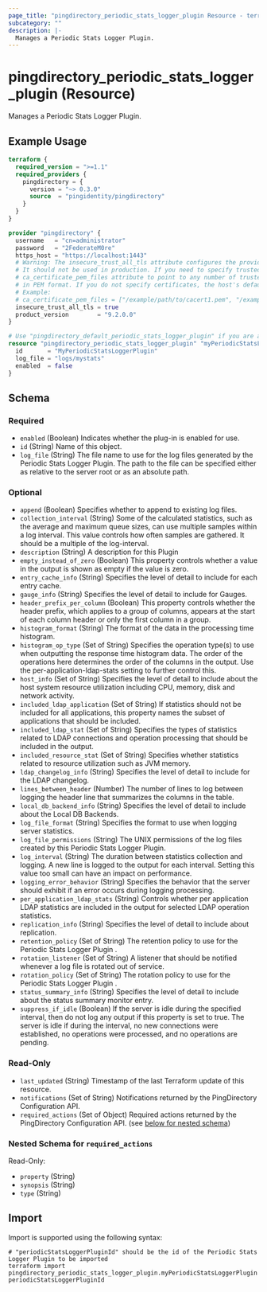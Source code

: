 ```yaml
---
page_title: "pingdirectory_periodic_stats_logger_plugin Resource - terraform-provider-pingdirectory"
subcategory: ""
description: |-
  Manages a Periodic Stats Logger Plugin.
---
```


# pingdirectory_periodic_stats_logger_plugin (Resource)

Manages a Periodic Stats Logger Plugin.

## Example Usage

```terraform
terraform {
  required_version = ">=1.1"
  required_providers {
    pingdirectory = {
      version = "~> 0.3.0"
      source  = "pingidentity/pingdirectory"
    }
  }
}

provider "pingdirectory" {
  username   = "cn=administrator"
  password   = "2FederateM0re"
  https_host = "https://localhost:1443"
  # Warning: The insecure_trust_all_tls attribute configures the provider to trust any certificate presented by the PingDirectory server.
  # It should not be used in production. If you need to specify trusted CA certificates, use the
  # ca_certificate_pem_files attribute to point to any number of trusted CA certificate files
  # in PEM format. If you do not specify certificates, the host's default root CA set will be used.
  # Example:
  # ca_certificate_pem_files = ["/example/path/to/cacert1.pem", "/example/path/to/cacert2.pem"]
  insecure_trust_all_tls = true
  product_version        = "9.2.0.0"
}

# Use "pingdirectory_default_periodic_stats_logger_plugin" if you are adopting existing configuration from the PingDirectory server into Terraform
resource "pingdirectory_periodic_stats_logger_plugin" "myPeriodicStatsLoggerPlugin" {
  id       = "MyPeriodicStatsLoggerPlugin"
  log_file = "logs/mystats"
  enabled  = false
}
```

<!-- schema generated by tfplugindocs -->
## Schema

### Required

- `enabled` (Boolean) Indicates whether the plug-in is enabled for use.
- `id` (String) Name of this object.
- `log_file` (String) The file name to use for the log files generated by the Periodic Stats Logger Plugin. The path to the file can be specified either as relative to the server root or as an absolute path.

### Optional

- `append` (Boolean) Specifies whether to append to existing log files.
- `collection_interval` (String) Some of the calculated statistics, such as the average and maximum queue sizes, can use multiple samples within a log interval. This value controls how often samples are gathered. It should be a multiple of the log-interval.
- `description` (String) A description for this Plugin
- `empty_instead_of_zero` (Boolean) This property controls whether a value in the output is shown as empty if the value is zero.
- `entry_cache_info` (String) Specifies the level of detail to include for each entry cache.
- `gauge_info` (String) Specifies the level of detail to include for Gauges.
- `header_prefix_per_column` (Boolean) This property controls whether the header prefix, which applies to a group of columns, appears at the start of each column header or only the first column in a group.
- `histogram_format` (String) The format of the data in the processing time histogram.
- `histogram_op_type` (Set of String) Specifies the operation type(s) to use when outputting the response time histogram data. The order of the operations here determines the order of the columns in the output. Use the per-application-ldap-stats setting to further control this.
- `host_info` (Set of String) Specifies the level of detail to include about the host system resource utilization including CPU, memory, disk and network activity.
- `included_ldap_application` (Set of String) If statistics should not be included for all applications, this property names the subset of applications that should be included.
- `included_ldap_stat` (Set of String) Specifies the types of statistics related to LDAP connections and operation processing that should be included in the output.
- `included_resource_stat` (Set of String) Specifies whether statistics related to resource utilization such as JVM memory.
- `ldap_changelog_info` (String) Specifies the level of detail to include for the LDAP changelog.
- `lines_between_header` (Number) The number of lines to log between logging the header line that summarizes the columns in the table.
- `local_db_backend_info` (String) Specifies the level of detail to include about the Local DB Backends.
- `log_file_format` (String) Specifies the format to use when logging server statistics.
- `log_file_permissions` (String) The UNIX permissions of the log files created by this Periodic Stats Logger Plugin.
- `log_interval` (String) The duration between statistics collection and logging. A new line is logged to the output for each interval. Setting this value too small can have an impact on performance.
- `logging_error_behavior` (String) Specifies the behavior that the server should exhibit if an error occurs during logging processing.
- `per_application_ldap_stats` (String) Controls whether per application LDAP statistics are included in the output for selected LDAP operation statistics.
- `replication_info` (String) Specifies the level of detail to include about replication.
- `retention_policy` (Set of String) The retention policy to use for the Periodic Stats Logger Plugin .
- `rotation_listener` (Set of String) A listener that should be notified whenever a log file is rotated out of service.
- `rotation_policy` (Set of String) The rotation policy to use for the Periodic Stats Logger Plugin .
- `status_summary_info` (String) Specifies the level of detail to include about the status summary monitor entry.
- `suppress_if_idle` (Boolean) If the server is idle during the specified interval, then do not log any output if this property is set to true. The server is idle if during the interval, no new connections were established, no operations were processed, and no operations are pending.

### Read-Only

- `last_updated` (String) Timestamp of the last Terraform update of this resource.
- `notifications` (Set of String) Notifications returned by the PingDirectory Configuration API.
- `required_actions` (Set of Object) Required actions returned by the PingDirectory Configuration API. (see [below for nested schema](#nestedatt--required_actions))

<a id="nestedatt--required_actions"></a>
### Nested Schema for `required_actions`

Read-Only:

- `property` (String)
- `synopsis` (String)
- `type` (String)

## Import

Import is supported using the following syntax:

```shell
# "periodicStatsLoggerPluginId" should be the id of the Periodic Stats Logger Plugin to be imported
terraform import pingdirectory_periodic_stats_logger_plugin.myPeriodicStatsLoggerPlugin periodicStatsLoggerPluginId
```